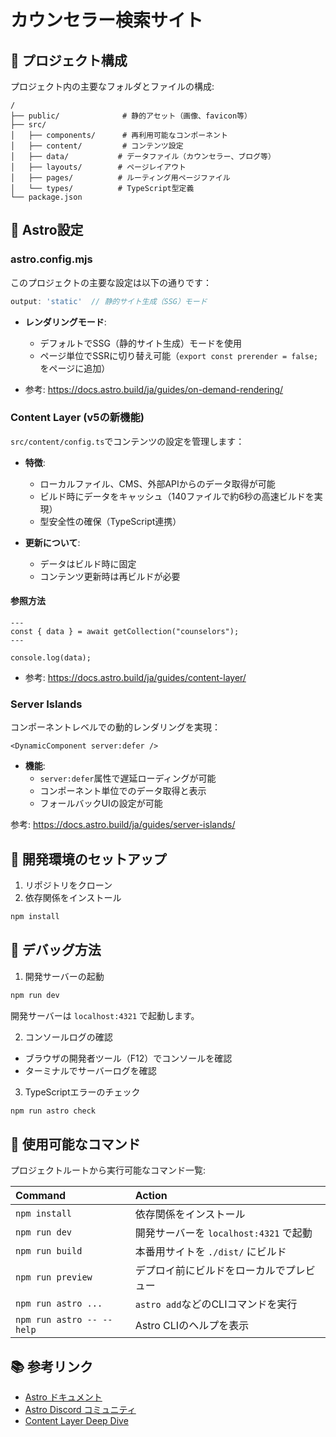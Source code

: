 # カウンセラー検索サイト

## 📁 プロジェクト構成

プロジェクト内の主要なフォルダとファイルの構成:

```text
/
├── public/              # 静的アセット（画像、favicon等）
├── src/
│   ├── components/      # 再利用可能なコンポーネント
│   ├── content/         # コンテンツ設定
│   ├── data/           # データファイル（カウンセラー、ブログ等）
│   ├── layouts/        # ページレイアウト
│   ├── pages/          # ルーティング用ページファイル
│   └── types/          # TypeScript型定義
└── package.json
```

## 🔧️ Astro設定

### astro.config.mjs

このプロジェクトの主要な設定は以下の通りです：

```js
output: 'static'  // 静的サイト生成（SSG）モード
```

- **レンダリングモード**:
  - デフォルトでSSG（静的サイト生成）モードを使用
  - ページ単位でSSRに切り替え可能（`export const prerender = false;`をページに追加）

- 参考: https://docs.astro.build/ja/guides/on-demand-rendering/

### Content Layer (v5の新機能)

`src/content/config.ts`でコンテンツの設定を管理します：

- **特徴**:
  - ローカルファイル、CMS、外部APIからのデータ取得が可能
  - ビルド時にデータをキャッシュ（140ファイルで約6秒の高速ビルドを実現）
  - 型安全性の確保（TypeScript連携）

- **更新について**:
  - データはビルド時に固定
  - コンテンツ更新時は再ビルドが必要

#### 参照方法
```astro
---
const { data } = await getCollection("counselors");
---

console.log(data);
```

- 参考: https://docs.astro.build/ja/guides/content-layer/

### Server Islands

コンポーネントレベルでの動的レンダリングを実現：

```astro
<DynamicComponent server:defer />
```

- **機能**:
  - `server:defer`属性で遅延ローディングが可能
  - コンポーネント単位でのデータ取得と表示
  - フォールバックUIの設定が可能

参考: https://docs.astro.build/ja/guides/server-islands/

## 🔧 開発環境のセットアップ

1. リポジトリをクローン
2. 依存関係をインストール
```bash
npm install
```

## 🐛 デバッグ方法

1. 開発サーバーの起動
```bash
npm run dev
```
開発サーバーは `localhost:4321` で起動します。

2. コンソールログの確認
- ブラウザの開発者ツール（F12）でコンソールを確認
- ターミナルでサーバーログを確認

3. TypeScriptエラーのチェック
```bash
npm run astro check
```

## 🧞 使用可能なコマンド

プロジェクトルートから実行可能なコマンド一覧:

| Command                   | Action                                           |
| :------------------------ | :----------------------------------------------- |
| `npm install`             | 依存関係をインストール                            |
| `npm run dev`             | 開発サーバーを `localhost:4321` で起動           |
| `npm run build`           | 本番用サイトを `./dist/` にビルド                |
| `npm run preview`         | デプロイ前にビルドをローカルでプレビュー          |
| `npm run astro ...`       | `astro add`などのCLIコマンドを実行               |
| `npm run astro -- --help` | Astro CLIのヘルプを表示                         |

## 📚 参考リンク

- [Astro ドキュメント](https://docs.astro.build)
- [Astro Discord コミュニティ](https://astro.build/chat)
- [Content Layer Deep Dive](https://astro.build/blog/content-layer-deep-dive/)
